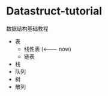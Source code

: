 Datastruct-tutorial
===================

数据结构基础教程

* 表
    * 线性表 (<--- now)
    * 链表
* 栈
* 队列
* 树
* 散列